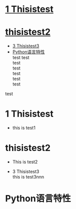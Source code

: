 # [1 Thisistest](#1-thisistest)  
# [thisistest2](#Thisistest2)  
* [3 Thisistest3](#3-thisistest3)
* [Python语言特性](#python语言特性)    
test
test  
test  
test  
test  
test  
test


test  
# 1 Thisistest  
* this is test1  

# thisistest2  
* This is test2  
  

* 3 Thisistest3  
this is test3nnn
# Python语言特性
